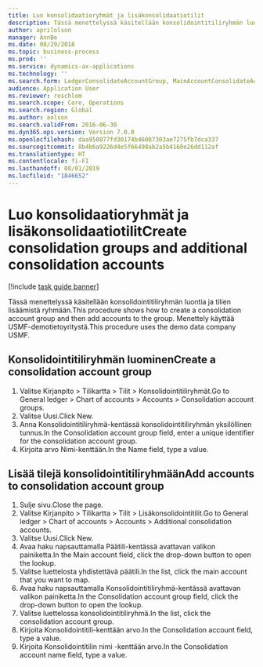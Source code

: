 ```yaml
---
title: Luo konsolidaatioryhmät ja lisäkonsolidaatiotilit
description: Tässä menettelyssä käsitellään konsolidointitiliryhmän luontia ja tilien lisäämistä ryhmään.
author: aprilolson
manager: AnnBe
ms.date: 08/29/2018
ms.topic: business-process
ms.prod: ''
ms.service: dynamics-ax-applications
ms.technology: ''
ms.search.form: LedgerConsolidateAccountGroup, MainAccountConsolidateAccount
audience: Application User
ms.reviewer: roschlom
ms.search.scope: Core, Operations
ms.search.region: Global
ms.author: aolson
ms.search.validFrom: 2016-06-30
ms.dyn365.ops.version: Version 7.0.0
ms.openlocfilehash: daa950877fd30174b46087303ae7275fb7dca337
ms.sourcegitcommit: 8b4b6a9226d4e5f66498ab2a5b4160e26dd112af
ms.translationtype: HT
ms.contentlocale: fi-FI
ms.lasthandoff: 08/01/2019
ms.locfileid: "1846652"
---
```

# <a name="create-consolidation-groups-and-additional-consolidation-accounts"></a><span data-ttu-id="c198a-103">Luo konsolidaatioryhmät ja lisäkonsolidaatiotilit</span><span class="sxs-lookup"><span data-stu-id="c198a-103">Create consolidation groups and additional consolidation accounts</span></span>

[!include [task guide banner](../../includes/task-guide-banner.md)]

<span data-ttu-id="c198a-104">Tässä menettelyssä käsitellään konsolidointitiliryhmän luontia ja tilien lisäämistä ryhmään.</span><span class="sxs-lookup"><span data-stu-id="c198a-104">This procedure shows how to create a consolidation account group and then add accounts to the group.</span></span> <span data-ttu-id="c198a-105">Menettely käyttää USMF-demotietoyritystä.</span><span class="sxs-lookup"><span data-stu-id="c198a-105">This procedure uses the demo data company USMF.</span></span>


## <a name="create-a-consolidation-account-group"></a><span data-ttu-id="c198a-106">Konsolidointitiliryhmän luominen</span><span class="sxs-lookup"><span data-stu-id="c198a-106">Create a consolidation account group</span></span>
1. <span data-ttu-id="c198a-107">Valitse Kirjanpito > Tilikartta > Tilit > Konsolidointitiliryhmät.</span><span class="sxs-lookup"><span data-stu-id="c198a-107">Go to General ledger > Chart of accounts > Accounts > Consolidation account groups.</span></span>
2. <span data-ttu-id="c198a-108">Valitse Uusi.</span><span class="sxs-lookup"><span data-stu-id="c198a-108">Click New.</span></span>
3. <span data-ttu-id="c198a-109">Anna Konsolidointitiliryhmä-kentässä konsolidointitiliryhmän yksilöllinen tunnus.</span><span class="sxs-lookup"><span data-stu-id="c198a-109">In the Consolidation account group field, enter a unique identifier for the consolidation account group.</span></span>
4. <span data-ttu-id="c198a-110">Kirjoita arvo Nimi-kenttään.</span><span class="sxs-lookup"><span data-stu-id="c198a-110">In the Name field, type a value.</span></span>

## <a name="add-accounts-to-consolidation-account-group"></a><span data-ttu-id="c198a-111">Lisää tilejä konsolidointitiliryhmään</span><span class="sxs-lookup"><span data-stu-id="c198a-111">Add accounts to consolidation account group</span></span>
1. <span data-ttu-id="c198a-112">Sulje sivu.</span><span class="sxs-lookup"><span data-stu-id="c198a-112">Close the page.</span></span>
2. <span data-ttu-id="c198a-113">Valitse Kirjanpito > Tilikartta > Tilit > Lisäkonsolidointitilit.</span><span class="sxs-lookup"><span data-stu-id="c198a-113">Go to General ledger > Chart of accounts > Accounts > Additional consolidation accounts.</span></span>
3. <span data-ttu-id="c198a-114">Valitse Uusi.</span><span class="sxs-lookup"><span data-stu-id="c198a-114">Click New.</span></span>
4. <span data-ttu-id="c198a-115">Avaa haku napsauttamalla Päätili-kentässä avattavan valikon painiketta.</span><span class="sxs-lookup"><span data-stu-id="c198a-115">In the Main account field, click the drop-down button to open the lookup.</span></span>
5. <span data-ttu-id="c198a-116">Valitse luettelosta yhdistettävä päätili.</span><span class="sxs-lookup"><span data-stu-id="c198a-116">In the list, click the main account that you want to map.</span></span>
6. <span data-ttu-id="c198a-117">Avaa haku napsauttamalla Konsolidointitiliryhmä-kentässä avattavan valikon painiketta.</span><span class="sxs-lookup"><span data-stu-id="c198a-117">In the Consolidation account group field, click the drop-down button to open the lookup.</span></span>
7. <span data-ttu-id="c198a-118">Valitse luettelossa konsolidointitiliryhmä.</span><span class="sxs-lookup"><span data-stu-id="c198a-118">In the list, click the consolidation account group.</span></span>
8. <span data-ttu-id="c198a-119">Kirjoita Konsolidointitili-kenttään arvo.</span><span class="sxs-lookup"><span data-stu-id="c198a-119">In the Consolidation account field, type a value.</span></span>
9. <span data-ttu-id="c198a-120">Kirjoita Konsolidointitilin nimi -kenttään arvo.</span><span class="sxs-lookup"><span data-stu-id="c198a-120">In the Consolidation account name field, type a value.</span></span>

